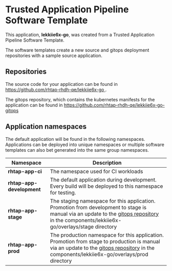 # Trusted Application Pipeline Software Template

This application, **lekkiie6x-go**, was created from a Trusted Application Pipeline Software Template.

The software templates create a new source and gitops deployment repositories with a sample source application. 

## Repositories

The source code for your application can be found in [https://github.com/rhtap-rhdh-qe/lekkiie6x-go ](https://github.com/rhtap-rhdh-qe/lekkiie6x-go ).
 
The gitops repository, which contains the kubernetes manifests for the application can be found in 
[https://github.com/rhtap-rhdh-qe/lekkiie6x-go-gitops ](https://github.com/rhtap-rhdh-qe/lekkiie6x-go-gitops ) 

## Application namespaces 

The default application will be found in the following namespaces. Applications can be deployed into unique namespaces or multiple software templates can also bet generated into the same group namespaces.  

|  Namespace   |  Description   |  
| -------- | -------- |
| **rhtap-app-ci** | The namespace used for CI workloads |
| **rhtap-app-development** | The default application during development. Every build will be deployed to this namespace for testing. |
| **rhtap-app-stage** | The staging namespace for this application. Promotion from development to stage is manual via an update to the [gitops repository](https://github.com/rhtap-rhdh-qe/lekkiie6x-go-gitops ) in the components/lekkiie6x-go/overlays/stage directory |
| **rhtap-app-prod** | The production namespace for this application. Promotion from stage to production is manual via an update to the [gitops repository](https://github.com/rhtap-rhdh-qe/lekkiie6x-go-gitops ) in the components/lekkiie6x-go/overlays/prod directory |